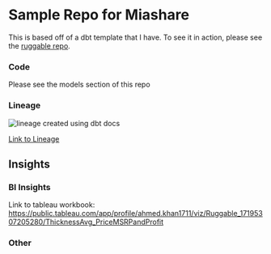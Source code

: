 # Sample Repo for Miashare

This is based off of a dbt template that I have. To see it in action, please see the [ruggable repo](https://github.com/ahmed-u-khan/ruggable).

### Code

Please see the models section of this repo

### Lineage

![lineage created using dbt docs](https://i.postimg.cc/xjHjpcBZ/dbt-lineage.png)

[Link to Lineage](https://i.postimg.cc/xjHjpcBZ/dbt-lineage.png)

## Insights

### BI Insights

Link to tableau workbook: https://public.tableau.com/app/profile/ahmed.khan1711/viz/Ruggable_17195307205280/ThicknessAvg_PriceMSRPandProfit

### Other